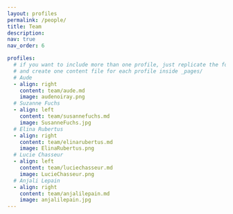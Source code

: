 ```yaml
---
layout: profiles
permalink: /people/
title: Team
description:
nav: true
nav_order: 6

profiles:
  # if you want to include more than one profile, just replicate the following block
  # and create one content file for each profile inside _pages/
  # Aude
  - align: right
    content: team/aude.md
    image: audenoiray.png
  # Suzanne Fuchs
  - align: left
    content: team/susannefuchs.md
    image: SusanneFuchs.jpg
  # Elina Rubertus
  - align: right
    content: team/elinarubertus.md
    image: ElinaRubertus.png
  # Lucie Chasseur
  - align: left
    content: team/luciechasseur.md
    image: LucieChasseur.png
  # Anjali Lepain
  - align: right
    content: team/anjalilepain.md
    image: anjalilepain.jpg
---
```

